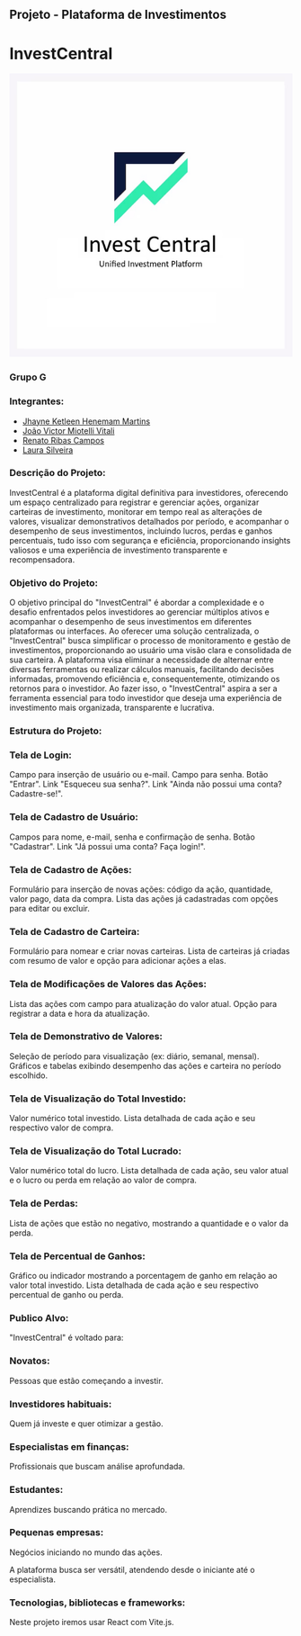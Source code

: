 ## Projeto - Plataforma de Investimentos
# InvestCentral

<div align="center">
  <img src="Imagens/logo.jpg" alt="Logo">
</div>

### Grupo G

### Integrantes:
* [Jhayne Ketleen Henemam Martins](https://github.com/JhayneK)
* [João Victor Miotelli Vitali](https://github.com/JoaoMiotelli)
* [Renato Ribas Campos](https://github.com/RenatoRibas)
* [Laura Silveira](https://github.com/laurassilveirag)


### Descrição do Projeto:

InvestCentral é a plataforma digital definitiva para investidores, oferecendo um espaço centralizado para registrar e gerenciar ações, organizar carteiras de investimento, monitorar em tempo real as alterações de valores, visualizar demonstrativos detalhados por período, e acompanhar o desempenho de seus investimentos, incluindo lucros, perdas e ganhos percentuais, tudo isso com segurança e eficiência, proporcionando insights valiosos e uma experiência de investimento transparente e recompensadora.


### Objetivo do Projeto:

O objetivo principal do "InvestCentral" é abordar a complexidade e o desafio enfrentados pelos investidores ao gerenciar múltiplos ativos e acompanhar o desempenho de seus investimentos em diferentes plataformas ou interfaces. Ao oferecer uma solução centralizada, o "InvestCentral" busca simplificar o processo de monitoramento e gestão de investimentos, proporcionando ao usuário uma visão clara e consolidada de sua carteira. A plataforma visa eliminar a necessidade de alternar entre diversas ferramentas ou realizar cálculos manuais, facilitando decisões informadas, promovendo eficiência e, consequentemente, otimizando os retornos para o investidor. Ao fazer isso, o "InvestCentral" aspira a ser a ferramenta essencial para todo investidor que deseja uma experiência de investimento mais organizada, transparente e lucrativa.

### Estrutura do Projeto:

### Tela de Login:
Campo para inserção de usuário ou e-mail.
Campo para senha.
Botão "Entrar".
Link "Esqueceu sua senha?".
Link "Ainda não possui uma conta? Cadastre-se!".

### Tela de Cadastro de Usuário:
Campos para nome, e-mail, senha e confirmação de senha.
Botão "Cadastrar".
Link "Já possui uma conta? Faça login!".

### Tela de Cadastro de Ações:
Formulário para inserção de novas ações: código da ação, quantidade, valor pago, data da compra.
Lista das ações já cadastradas com opções para editar ou excluir.

### Tela de Cadastro de Carteira:
Formulário para nomear e criar novas carteiras.
Lista de carteiras já criadas com resumo de valor e opção para adicionar ações a elas.

### Tela de Modificações de Valores das Ações:
Lista das ações com campo para atualização do valor atual.
Opção para registrar a data e hora da atualização.

### Tela de Demonstrativo de Valores:
Seleção de período para visualização (ex: diário, semanal, mensal).
Gráficos e tabelas exibindo desempenho das ações e carteira no período escolhido.

### Tela de Visualização do Total Investido:
Valor numérico total investido.
Lista detalhada de cada ação e seu respectivo valor de compra.

### Tela de Visualização do Total Lucrado:
Valor numérico total do lucro.
Lista detalhada de cada ação, seu valor atual e o lucro ou perda em relação ao valor de compra.

### Tela de Perdas:
Lista de ações que estão no negativo, mostrando a quantidade e o valor da perda.

### Tela de Percentual de Ganhos:
Gráfico ou indicador mostrando a porcentagem de ganho em relação ao valor total investido.
Lista detalhada de cada ação e seu respectivo percentual de ganho ou perda.

### Publico Alvo:
"InvestCentral" é voltado para:
### Novatos: 
Pessoas que estão começando a investir.
### Investidores habituais:
Quem já investe e quer otimizar a gestão.
### Especialistas em finanças: 
Profissionais que buscam análise aprofundada.
### Estudantes: 
Aprendizes buscando prática no mercado.
### Pequenas empresas: 
Negócios iniciando no mundo das ações.

A plataforma busca ser versátil, atendendo desde o iniciante até o especialista.

### Tecnologias, bibliotecas e frameworks:

 Neste projeto iremos usar React com Vite.js.